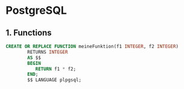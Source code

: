 # PostgreSQL

## 1. Functions

```sql
CREATE OR REPLACE FUNCTION meineFunktion(f1 INTEGER, f2 INTEGER) 
        RETURNS INTEGER  
        AS $$ 
        BEGIN  
           RETURN f1 * f2; 
        END; 
        $$ LANGUAGE plpgsql;
```


